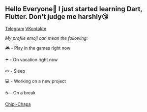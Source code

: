## **Hello Everyone👋** **I just started learning Dart, Flutter. Don't judge me harshly😘**

[Telegram](https://t.me/f1gdas00proo)
[VKontakte](https://vk.com/f1gdas00proo)

_My profile emoji can mean the following:_

🎮 - Play in the games right now

☂️ - On vacation right now

💤 - Sleep

💻 - Working on a new project

☕ - On a break

[Chipi-Chapa](https://tenor.com/ru/view/chipi-chipi-chapa-chapa-cat-gif-2724505493463639324)
